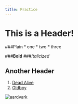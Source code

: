 ```yaml
---
title: Practice
---
```


# This is a Header! 

###Plain
	* one
	* two
	* three

###__Bold__
###_Italicized_

## Another Header

1. [Dead Alive](http://en.wikipedia.org/wiki/Braindead_%28film%29)
2. [Oldboy](http://en.wikipedia.org/wiki/Oldboy_%282003_film%29)

![aardvark](http://upload.wikimedia.org/wikipedia/commons/d/d0/Ardvark_The_Aardvark_Original.png)